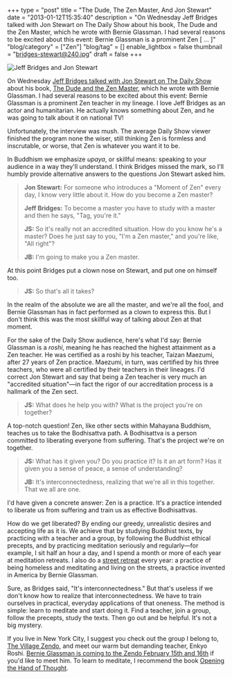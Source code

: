 +++
type = "post"
title = "The Dude, The Zen Master, And Jon Stewart"
date = "2013-01-12T15:35:40"
description = "On Wednesday Jeff Bridges talked with Jon Stewart on The Daily Show about his book, The Dude and the Zen Master, which he wrote with Bernie Glassman. I had several reasons to be excited about this event: Bernie Glassman is a prominent Zen [ ... ]"
"blog/category" = ["Zen"]
"blog/tag" = []
enable_lightbox = false
thumbnail = "bridges-stewart@240.jpg"
draft = false
+++

<p><img style="display:block; margin-left:auto; margin-right:auto;" src="bridges-stewart.jpg" alt="Jeff Bridges and Jon Stewart" title="bridges-stewart.jpg" border="0"   /></p>
<p>On Wednesday <a href="http://www.thedailyshow.com/full-episodes/wed-january-9-2013-jeff-bridges">Jeff Bridges talked with Jon Stewart on The Daily Show</a> about his book, <span style="text-decoration:underline">The Dude and the Zen Master</span>, which he wrote with Bernie Glassman. I had several reasons to be excited about this event: Bernie Glassman is a prominent Zen teacher in my lineage. I love Jeff Bridges as an actor and humanitarian. He actually knows something about Zen, and he was going to talk about it on national TV!</p>
<p>Unfortunately, the interview was mush. The average Daily Show viewer finished the program none the wiser, still thinking Zen is formless and inscrutable, or worse, that Zen is whatever you want it to be.</p>
<p>In Buddhism we emphasize <em>upaya</em>, or skillful means: speaking to your audience in a way they'll understand. I think Bridges missed the mark, so I'll humbly provide alternative answers to the questions Jon Stewart asked him.</p>
<blockquote>
<p><strong>Jon Stewart:</strong> For someone who introduces a "Moment of Zen" every day, I know very little about it. How do you become a Zen master?</p>
<p><strong>Jeff Bridges:</strong> To become a master you have to study with a master and then he says, "Tag, you're it."</p>
<p><strong>JS:</strong> So it's really not an accredited situation. How do you know he's a master? Does he just say to you, "I'm a Zen master," and you're like, "All right"?</p>
<p><strong>JB:</strong> I'm going to make you a Zen master.</p>
</blockquote>
<p>At this point Bridges put a clown nose on Stewart, and put one on himself too.</p>
<blockquote>
<p><strong>JS:</strong> So that's all it takes?</p>
</blockquote>
<p>In the realm of the absolute we are all the master, and we're all the fool, and Bernie Glassman has in fact performed as a clown to express this. But I don't think this was the most skillful way of talking about Zen at that moment.</p>
<p>For the sake of the Daily Show audience, here's what I'd say: Bernie Glassman is a <em>roshi</em>, meaning he has reached the highest attainment as a Zen teacher. He was certified as a roshi by his teacher, Taizan Maezumi, after 27 years of Zen practice. Maezumi, in turn, was certified by his three teachers, who were all certified by their teachers in their lineages. I'd correct Jon Stewart and say that being a Zen teacher is very much an "accredited situation"&mdash;in fact the rigor of our accreditation process is a hallmark of the Zen sect.</p>
<blockquote>
<p><strong>JS:</strong> What does he help you with? What is the project you're on together?</p>
</blockquote>
<p>A top-notch question! Zen, like other sects within Mahayana Buddhism, teaches us to take the Bodhisattva path. A Bodhisattva is a person committed to liberating everyone from suffering. That's the project we're on together.</p>
<blockquote>
<p><strong>JS:</strong> What has it given you? Do you practice it? Is it an art form? Has it given you a sense of peace, a sense of understanding?</p>
<p><strong>JB:</strong> It's interconnectedness, realizing that we're all in this together. That we all are one.</p>
</blockquote>
<p>I'd have given a concrete answer: Zen is a practice. It's a practice intended to liberate us from suffering and train us as effective Bodhisattvas.</p>
<p>How do we get liberated? By ending our greedy, unrealistic desires and accepting life as it is. We achieve that by studying Buddhist texts, by practicing with a teacher and a group, by following the Buddhist ethical precepts, and by practicing meditation seriously and regularly&mdash;for example, I sit half an hour a day, and I spend a month or more of each year at meditation retreats. I also do a <a href="/blog/zen-street-retreat-photos/">street retreat</a> every year: a practice of being homeless and meditating and living on the streets, a practice invented in America by Bernie Glassman.</p>
<p>Sure, as Bridges said, "It's interconnectedness." But that's useless if we don't know how to realize that interconnectedness. We have to train ourselves in practical, everyday applications of that oneness. The method is simple: learn to meditate and start doing it. Find a teacher, join a group, follow the precepts, study the texts. Then go out and be helpful. It's not a big mystery.</p>
<p>If you live in New York City, I suggest you check out the group I belong to, <a href="http://villagezendo.org/">The Village Zendo</a>, and meet our warm but demanding teacher, Enkyo Roshi. <a href="https://villagezendo.org/events/bernie-glassman-talk-and-workshop/">Bernie Glassman is coming to the Zendo February 15th and 16th</a> if you'd like to meet him. To learn to meditate, I recommend the book <a href="http://www.amazon.com/Opening-Hand-Thought-Foundations-Buddhist/dp/0861713575/">Opening the Hand of Thought</a>.</p>
    